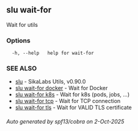 ## slu wait-for

Wait for utils

### Options

```
  -h, --help   help for wait-for
```

### SEE ALSO

* [slu](slu.md)	 - SikaLabs Utils, v0.90.0
* [slu wait-for docker](slu_wait-for_docker.md)	 - Wait for Docker
* [slu wait-for k8s](slu_wait-for_k8s.md)	 - Wait for k8s (pods, jobs, ...)
* [slu wait-for tcp](slu_wait-for_tcp.md)	 - Wait for TCP connection
* [slu wait-for tls](slu_wait-for_tls.md)	 - Wait for VALID TLS certificate

###### Auto generated by spf13/cobra on 2-Oct-2025
